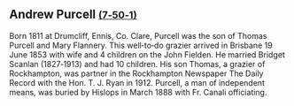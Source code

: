 ## Andrew Purcell <small>[(7‑50‑1)](https://brisbane.discovereverafter.com/profile/31816307 "Go to Memorial Information" )</small> 

Born 1811 at Drumcliff, Ennis, Co. Clare, Purcell was the son of Thomas Purcell and Mary Flannery. This well‑to‑do grazier arrived in Brisbane 19 June 1853 with wife and 4 children on the John Fielden. He married Bridget Scanlan (1827‑1913) and had 10 children. His son Thomas, a grazier of Rockhampton, was partner in the Rockhampton Newspaper The Daily Record with the Hon. T. J. Ryan in 1912. Purcell, a man of independent means, was buried by Hislops in March 1888 with Fr. Canali officiating.
